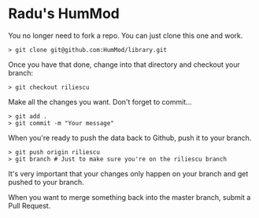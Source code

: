 # Radu's HumMod

You no longer need to fork a repo.  You can just clone this one and work.

```
> git clone git@github.com:HumMod/library.git
```

Once you have that done, change into that directory and checkout your branch:

```
> git checkout riliescu
```

Make all the changes you want. Don't forget to commit... 

```
> git add .
> git commit -m "Your message"
```

When you're ready to push the data back to Github, push it to your branch.

```
> git push origin riliescu
> git branch # Just to make sure you're on the riliescu branch
```

It's very important that your changes only happen on your branch and get pushed to your branch.  

When you want to merge something back into the master branch, submit a Pull Request.
